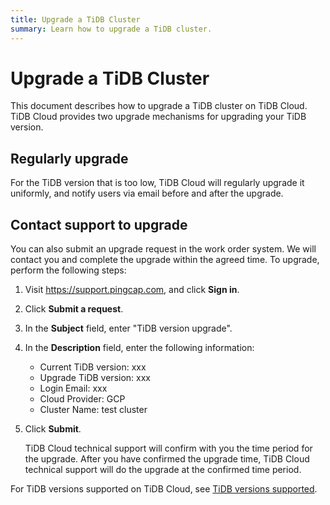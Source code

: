 ```yaml
---
title: Upgrade a TiDB Cluster
summary: Learn how to upgrade a TiDB cluster.
---
```


# Upgrade a TiDB Cluster

This document describes how to upgrade a TiDB cluster on TiDB Cloud. TiDB Cloud provides two upgrade mechanisms for upgrading your TiDB version.

## Regularly upgrade

For the TiDB version that is too low, TiDB Cloud will regularly upgrade it uniformly, and notify users via email before and after the upgrade.

## Contact support to upgrade

You can also submit an upgrade request in the work order system. We will contact you and complete the upgrade within the agreed time. To upgrade, perform the following steps:

1. Visit <https://support.pingcap.com>, and click **Sign in**.

2. Click **Submit a request**.

3. In the **Subject** field, enter "TiDB version upgrade".

4. In the **Description** field, enter the following information:

    - Current TiDB version: xxx
    - Upgrade TiDB version: xxx
    - Login Email: xxx
    - Cloud Provider: GCP
    - Cluster Name: test cluster

5. Click **Submit**.

    TiDB Cloud technical support will confirm with you the time period for the upgrade. After you have confirmed the upgrade time, TiDB Cloud technical support will do the upgrade at the confirmed time period.

For TiDB versions supported on TiDB Cloud, see [TiDB versions supported](t-b-d).
